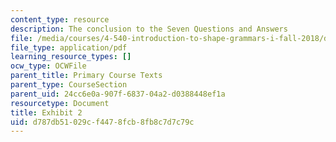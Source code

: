 ```yaml
---
content_type: resource
description: The conclusion to the Seven Questions and Answers
file: /media/courses/4-540-introduction-to-shape-grammars-i-fall-2018/d787db51029cf4478fcb8fb8c7d7c79c_MIT4_540F18_exhibit2.pdf
file_type: application/pdf
learning_resource_types: []
ocw_type: OCWFile
parent_title: Primary Course Texts
parent_type: CourseSection
parent_uid: 24cc6e0a-907f-6837-04a2-d0388448ef1a
resourcetype: Document
title: Exhibit 2
uid: d787db51-029c-f447-8fcb-8fb8c7d7c79c
---
```

